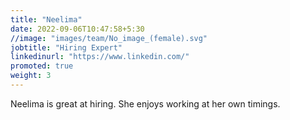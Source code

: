 ```yaml
---
title: "Neelima"
date: 2022-09-06T10:47:58+5:30
//image: "images/team/No_image_(female).svg"
jobtitle: "Hiring Expert"
linkedinurl: "https://www.linkedin.com/"
promoted: true
weight: 3
---
```


Neelima is great at hiring. She enjoys working at her own timings.
